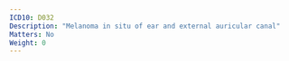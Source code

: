 ```yaml
---
ICD10: D032
Description: "Melanoma in situ of ear and external auricular canal"
Matters: No
Weight: 0
---
```

